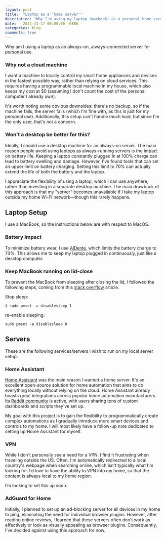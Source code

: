 ```yaml
---
layout: post
title:  "Laptop as a 'home server'"
description: "Why I'm using my laptop (macbook) as a personal home server to run local services for my house"
date:   2024-11-17 00:00:00 -0800
categories: blog
comments: true
---
```

Why am I using a laptop as an always-on, always-connected server for personal use.

### Why not a cloud machine

I want a machine to locally control my smart home appliances and devices in the fastest possible way, rather than relying on cloud services. This requires having a programmable local machine in my house, which also keeps my cost at $0 (assuming I don't count the cost of the personal computer I already own).

It's worth noting some obvious downsides: there's no backup, so if the machine fails, the server fails (which I'm fine with, as this is just for my personal use). Additionally, this setup can't handle much load, but since I'm the only user, that's not a concern.

### Won’t a desktop be better for this?

Ideally, I should use a desktop machine for an always-on server. The main reason people avoid using laptops as always-running servers is the impact on battery life. Keeping a laptop constantly plugged in at 100% charge can lead to battery swelling and damage. However, I've found tools that can set an upper limit on battery charging. Setting this limit to 70% can actually extend the life of both the battery and the laptop.

I appreciate the flexibility of using a laptop, which I can use anywhere, rather than investing in a separate desktop machine. The main drawback of this approach is that my "server" becomes unavailable if I take my laptop outside my home Wi-Fi network—though this rarely happens.

## Laptop Setup

I use a MacBook, so the instructions below are with respect to MacOS.

### Battery Impact

To minimize battery wear, I use [AlDente](https://apphousekitchen.com), which limits the battery charge to 70%. This allows me to keep my laptop plugged in continuously, just like a desktop computer.

### Keep MacBook running on lid-close

To prevent the MacBook from sleeping after closing the lid, I followed the following steps, coming from this [stack overflow](https://apple.stackexchange.com/questions/361384/prevent-mac-from-sleeping-when-lid-closed-on-mojave-catalina/361398#361398) article.

Stop sleep:

`$ sudo pmset -a disablesleep 1`

re-enable sleeping:

`sudo pmset -a disablesleep 0`

## Servers

These are the following services/servers I wish to run on my local server setup:

### Home Assistant

[Home Assistant](https://www.home-assistant.io) was the main reason I wanted a home server. It's an excellent open-source solution for home automation that aims to do everything locally without relying on the cloud. Home Assistant already boasts great integrations across popular home automation manufacturers. Its [Reddit community](https://www.reddit.com/r/homeassistant/) is active, with users sharing tons of custom dashboards and scripts they've set up. 

My goal with this project is to gain the flexibility to programmatically create complex automations as I gradually introduce more smart devices and controls to my home. I will most likely have a follow-up note dedicated to setting up Home Assistant for myself.

### VPN

While I don't personally see a need for a VPN, I find it frustrating when traveling outside the US. Often, I'm automatically redirected to a local country's webpage when searching online, which isn't typically what I'm looking for. I’d love to have the ability to VPN into my home, so that the content is always local to my home region. 

I’m looking to set this up soon.

### AdGuard for Home

Initially, I planned to set up an ad-blocking server for all devices in my home to ping, eliminating the need for individual browser plugins. However, after reading online reviews, I learned that these servers often don't work as effectively or look as visually appealing as browser plugins. Consequently, I've decided against using this approach for now.
